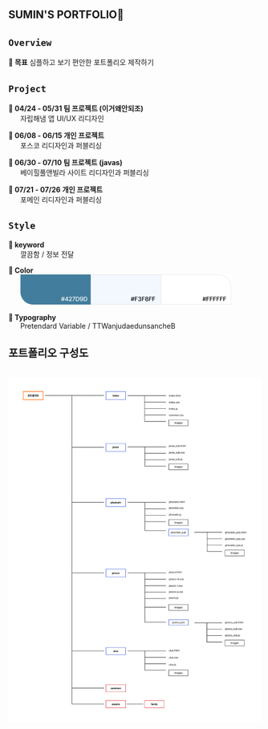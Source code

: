 ## SUMIN'S PORTFOLIO🍉

 ## `Overview`
****🔹 목표**** 
 심플하고 보기 편안한 포트폴리오 제작하기
    
 ##  `Project`
 **🔹 04/24 - 05/31 팀 프로젝트 (이거왜안되조)**<br>&nbsp;&nbsp;&nbsp;&nbsp;&nbsp;&nbsp;자립해냄 앱 UI/UX 리디자인
 
**🔹 06/08 - 06/15 개인 프로젝트** <br> &nbsp;&nbsp;&nbsp;&nbsp;&nbsp;&nbsp;포스코 리디자인과 퍼블리싱

**🔹 06/30 - 07/10 팀 프로젝트 (javas)** <br> &nbsp;&nbsp;&nbsp;&nbsp;&nbsp;&nbsp;베이힐풀앤빌라 사이트 리디자인과 퍼블리싱
 
 **🔹 07/21 - 07/26 개인 프로젝트**<br>  &nbsp;&nbsp;&nbsp;&nbsp;&nbsp;&nbsp;포메인 리디자인과 퍼블리싱
 
 ##  `Style`
 ****🔹 keyword****<br> &nbsp;&nbsp;&nbsp;&nbsp;&nbsp;&nbsp;깔끔함 / 정보 전달

 ****🔹 Color****<br>&nbsp;&nbsp;&nbsp;&nbsp;&nbsp;&nbsp;![index_color](index/images/index_color.png)

****🔹 Typography****<br>&nbsp;&nbsp;&nbsp;&nbsp;&nbsp;&nbsp;Pretendard Variable / TTWanjudaedunsancheB

 ##  포트폴리오 구성도
&nbsp;&nbsp;&nbsp;&nbsp;&nbsp;&nbsp;![portfolio_diagram](./portfolio_diagram.png)
